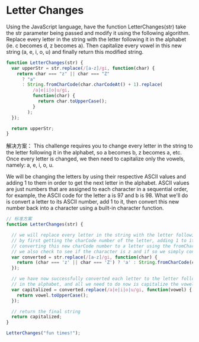 # Letter Changes

Using the JavaScript language, have the function LetterChanges(str) take the str parameter being passed and modify it using the following algorithm. Replace every letter in the string with the letter following it in the alphabet (ie. c becomes d, z becomes a). Then capitalize every vowel in this new string (a, e, i, o, u) and finally return this modified string.

```js
function LetterChanges(str) {
  var upperStr = str.replace(/[a-z]/gi, function(char) {
    return char === "z" || char === "Z"
      ? "a"
      : String.fromCharCode(char.charCodeAt() + 1).replace(
          /a|e|i|o|u/gi,
          function(char) {
            return char.toUpperCase();
          }
        );
  });

  return upperStr;
}
```

解决方案：
This challenge requires you to change every letter in the string to the letter following it in the alphabet, so a becomes b, z becomes a, etc. Once every letter is changed, we then need to capitalize only the vowels, namely: a, e, i, o, u.

We will be changing the letters by using their respective ASCII values and adding 1 to them in order to get the next letter in the alphabet. ASCII values are just numbers that are assigned to each character in a sequential order, for example, the ASCII code for the letter a is 97 and b is 98. What we'll do is convert a letter to its ASCII number, add 1 to it, then convert this new number back into a character using a built-in character function.

```js
// 标准方案
function LetterChanges(str) {

  // we will replace every letter in the string with the letter following it
  // by first getting the charCode number of the letter, adding 1 to it, then
  // converting this new charCode number to a letter using the fromCharCode function
  // we also check to see if the character is z and if so we simply convert the z to an a
  var converted = str.replace(/[a-z]/gi, function(char) { 
    return (char === 'z' || char === 'Z') ? 'a' : String.fromCharCode(char.charCodeAt() + 1);
  });

  // we have now successfully converted each letter to the letter following it
  // in the alphabet, and all we need to do now is capitalize the vowels
  var capitalized = converted.replace(/a|e|i|o|u/gi, function(vowel) { 
    return vowel.toUpperCase();
  });

  // return the final string
  return capitalized;
}

LetterChanges("fun times!");
```